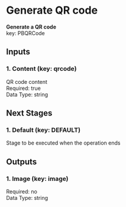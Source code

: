 # Generate QR code  
  
**Generate a QR code**  
key: PBQRCode  
## Inputs  
### 1. Content (key: qrcode)  
QR code content  
Required: true  
Data Type: string   
## Next Stages  
### 1. Default (key: DEFAULT)  
Stage to be executed when the operation ends  
## Outputs  
### 1. Image (key: image)  
  
Required: no  
Data Type: string 